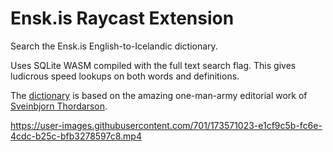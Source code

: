 # Ensk.is Raycast Extension

Search the Ensk.is English-to-Icelandic dictionary.

Uses SQLite WASM compiled with the full text search flag. This gives ludicrous speed lookups on both
words and definitions.

The [dictionary](https://github.com/sveinbjornt/ensk.is) is based on the amazing one-man-army
editorial work of [Sveinbjorn Thordarson](https://github.com/sveinbjornt).


https://user-images.githubusercontent.com/701/173571023-e1cf9c5b-fc6e-4cdc-b25c-bfb3278597c8.mp4

